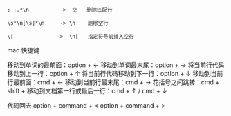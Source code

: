 
```
; ;.*\n          ->  空   删除匹配行
 
\s*\n[\s]*\n     -> \n    删除空行

\[              ->  \n[   指定符号前插入空行
```




mac 快捷键

移动到单词的最前面：option + ←
移动到单词最末尾：option + →
将当前行代码移动到上一行：option + ↑
将当前行代码移动到下一行：option + ↓
移动到当前行最前面：cmd + ←
移动到当前行最末尾：cmd + →
花括号之间跳转：cmd + shift +
移动到文档第一行或最后一行：cmd + ↑ / cmd + ↓



代码回去
option + command + <
option + command + >